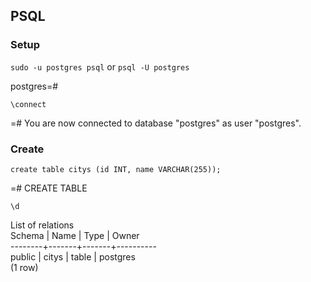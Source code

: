 ## PSQL

### Setup

`sudo -u postgres psql` or `psql -U postgres`

postgres=#

`\connect`

=# You are now connected to database "postgres" as user "postgres".

### Create

`create table citys (id INT, name VARCHAR(255));`

=# CREATE TABLE

`\d`

List of relations  
Schema | Name  | Type  |  Owner  
--------+-------+-------+----------  
 public | citys | table | postgres  
(1 row)
